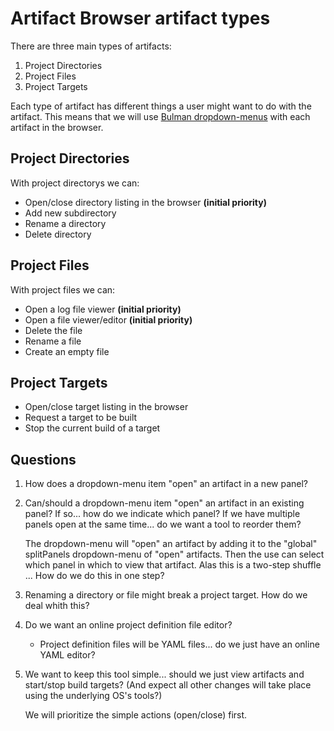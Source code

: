 # Artifact Browser artifact types

There are three main types of artifacts:

1. Project Directories
2. Project Files
3. Project Targets

Each type of artifact has different things a user might want to do with 
the artifact. This means that we will use [Bulman 
dropdown-menus](https://bulma.io/documentation/components/dropdown/) with 
each artifact in the browser.

## Project Directories

With project directorys we can:

- Open/close directory listing in the browser **(initial priority)**
- Add new subdirectory
- Rename a directory
- Delete directory

## Project Files

With project files we can:

- Open a log file viewer     **(initial priority)**
- Open a file viewer/editor  **(initial priority)**
- Delete the file
- Rename a file
- Create an empty file

## Project Targets

- Open/close target listing in the browser
- Request a target to be built
- Stop the current build of a target


## Questions

1. How does a dropdown-menu item "open" an artifact in a new panel?

2. Can/should a dropdown-menu item "open" an artifact in an existing 
   panel? If so... how do we indicate which panel? If we have multiple 
   panels open at the same time... do we want a tool to reorder them? 

   The dropdown-menu will "open" an artifact by adding it to the "global" 
   splitPanels dropdown-menu of "open" artifacts. Then the use can select 
   which panel in which to view that artifact. Alas this is a two-step 
   shuffle ... How do we do this in one step? 

3. Renaming a directory or file might break a project target. How do we 
   deal whith this? 

4. Do we want an online project definition file editor?
   - Project definition files will be YAML files... do we just have an 
     online YAML editor? 

5. We want to keep this tool simple... should we just view artifacts 
   and start/stop build targets? (And expect all other changes will take 
   place using the underlying OS's tools?)

   We will prioritize the simple actions (open/close) first.
